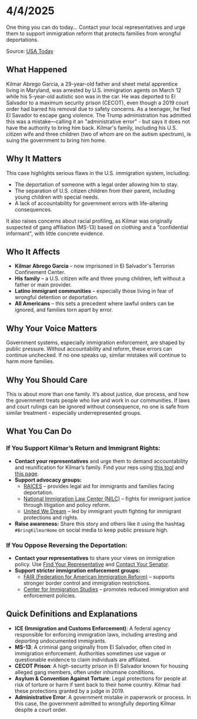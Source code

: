 <h1>4/4/2025</h1>

One thing you can do today... Contact your local representatives and urge them to support immigration reform that protects families from wrongful deportations.

Source: [USA Today](https://www.usatoday.com/story/news/nation/2025/04/04/maryland-dad-el-salvador-trump-deported-prison-mistake/82799896007/)

<h2>What Happened</h2>
<p>Kilmar Abrego Garcia, a 29-year-old father and sheet metal apprentice living in Maryland, was arrested by U.S. immigration agents on March 12 while his 5-year-old autistic son was in the car. He was deported to El Salvador to a maximum security prison (CECOT), even though a 2019 court order had barred his removal due to safety concerns. As a teenager, he fled El Savador to escape gang violence. The Trump administration has admitted this was a mistake—calling it an "administrative error" - but says it does not have the authority to bring him back. Kilmar's family, including his U.S. citizen wife and three children (two of whom are on the autism spectrum), is suing the government to bring him home.</p>

<h2>Why It Matters</h2>
<p>This case highlights serious flaws in the U.S. immigration system, including:</p>
<ul>
  <li>The deportation of someone with a legal order allowing him to stay.</li>
  <li>The separation of U.S. citizen children from their parent, including young children with special needs.</li>
  <li>A lack of accountability for government errors with life-altering consequences.</li>
</ul>
<p>It also raises concerns about racial profiling, as Kilmar was originally suspected of gang affiliation (MS-13) based on clothing and a "confidential informant", with little concrete evidence.</p>

<h2>Who It Affects</h2>
<ul>
  <li><strong>Kilmar Abrego Garcia</strong> – now imprisoned in El Salvador's Terrorisn Confinement Center.</li>
  <li><strong>His family</strong> – a U.S. citizen wife and three young children, left without a father or main provider.</li>
  <li><strong>Latino immigrant communities</strong> – especially those living in fear of wrongful detention or deportation.</li>
  <li><strong>All Americans</strong> – this sets a precedent where lawful orders can be ignored, and families torn apart by error.</li>
</ul>

<h2>Why Your Voice Matters</h2>
<p>Government systems, especially immigration enforcement, are shaped by public pressure. Without accountability and reform, these errors can continue unchecked. If no one speaks up, similar mistakes will continue to harm more families.</p>

<h2>Why You Should Care</h2>
<p>This is about more than one family. It’s about justice, due process, and how the government treats people who live and work in our communities. If laws and court rulings can be ignored without consequence, no one is safe from similar treatment - especially underrepresented groups.</p>

<h2>What You Can Do</h2>
<h3>If You <strong>Support</strong> Kilmar’s Return and Immigrant Rights:</h3>
<ul>
  <li><strong>Contact your representatives</strong> and urge them to demand accountability and reunification for Kilmar’s family. Find your reps using <a href="https://www.house.gov/representatives/find-your-representative" target="_blank">this tool</a> and <a href="https://www.senate.gov/senators/senators-contact.htm" target="_blank">this page</a>.</li>
  <li><strong>Support advocacy groups:</strong>
    <ul>
      <li><a href="https://www.raicestexas.org/" target="_blank">RAICES</a> – provides legal aid for immigrants and families facing deportation.</li>
      <li><a href="https://www.nilc.org/" target="_blank">National Immigration Law Center (NILC)</a> – fights for immigrant justice through litigation and policy reform.</li>
      <li><a href="https://unitedwedream.org/" target="_blank">United We Dream</a> – led by immigrant youth fighting for immigrant protections and rights.</li>
    </ul>
  </li>
  <li><strong>Raise awareness:</strong> Share this story and others like it using the hashtag <code>#BringKilmarHome</code> on social media to keep public pressure high.</li>
</ul>

<h3>If You <strong>Oppose</strong> Reversing the Deportation:</h3>
<ul>
  <li><strong>Contact your representatives</strong> to share your views on immigration policy. Use <a href="https://www.house.gov/representatives/find-your-representative" target="_blank">Find Your Representative</a> and <a href="https://www.senate.gov/senators/senators-contact.htm" target="_blank">Contact Your Senator</a>.</li>
  <li><strong>Support stricter immigration enforcement groups:</strong>
    <ul>
      <li><a href="https://www.fairus.org/" target="_blank">FAIR (Federation for American Immigration Reform)</a> – supports stronger border control and immigration restrictions.</li>
      <li><a href="https://cis.org/" target="_blank">Center for Immigration Studies</a> – promotes reduced immigration and enforcement policies.</li>
    </ul>
  </li>
</ul>

<h2>Quick Definitions and Explanations</h2>
<ul>
  <li><strong>ICE (Immigration and Customs Enforcement)</strong>: A federal agency responsible for enforcing immigration laws, including arresting and deporting undocumented immigrants.</li>
  <li><strong>MS-13</strong>: A criminal gang originally from El Salvador, often cited in immigration enforcement. Authorities sometimes use vague or questionable evidence to claim individuals are affiliated.</li>
  <li><strong>CECOT Prison</strong>: A high-security prison in El Salvador known for housing alleged gang members, often under inhumane conditions.</li>
  <li><strong>Asylum & Convention Against Torture</strong>: Legal protections for people at risk of torture or harm if sent back to their home country. Kilmar had these protections granted by a judge in 2019.</li>
  <li><strong>Administrative Error</strong>: A government mistake in paperwork or process. In this case, the government admitted to wrongfully deporting Kilmar despite a court order.</li>
</ul>
